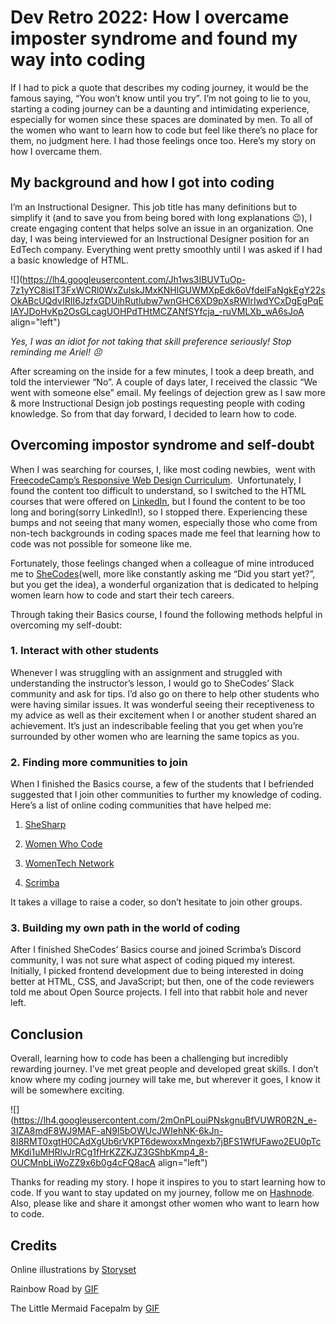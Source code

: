 # Dev Retro 2022: How I overcame imposter syndrome and found my way into coding

If I had to pick a quote that describes my coding journey, it would be the famous saying, “You won’t know until you try”. I’m not going to lie to you, starting a coding journey can be a daunting and intimidating experience, especially for women since these spaces are dominated by men. To all of the women who want to learn how to code but feel like there’s no place for them, no judgment here. I had those feelings once too. Here’s my story on how I overcame them.

## **My background and how I got into coding**

I’m an Instructional Designer. This job title has many definitions but to simplify it (and to save you from being bored with long explanations 😉), I create engaging content that helps solve an issue in an organization. One day, I was being interviewed for an Instructional Designer position for an EdTech company. Everything went pretty smoothly until I was asked if I had a basic knowledge of HTML.

![](https://lh4.googleusercontent.com/Jh1ws3IBUVTuOp-7z1yYC8isIT3FxWCRl0WxZulskJMxKNHlGUWMXpEdk6oVfdelFaNgkEgY22sOkABcUQdvIRII6JzfxGDUihRutlubw7wnGHC6XD9pXsRWlrIwdYCxDgEgPqEIAYJDoHvKp2OsGLcagUOHPdTHtMCZANfSYfcja_-ruVMLXb_wA6sJoA align="left")

*Yes, I was an idiot for not taking that skill preference seriously! Stop reminding me Ariel! 😣*

After screaming on the inside for a few minutes, I took a deep breath, and told the interviewer “No”. A couple of days later, I received the classic “We went with someone else” email. My feelings of dejection grew as I saw more & more Instructional Design job postings requesting people with coding knowledge. So from that day forward, I decided to learn how to code.

## **Overcoming impostor syndrome and self-doubt**

When I was searching for courses, I, like most coding newbies,  went with [FreecodeCamp’s Responsive Web Design Curriculum](https://www.freecodecamp.org/learn/2022/responsive-web-design).  Unfortunately, I found the content too difficult to understand, so I switched to the HTML courses that were offered on [LinkedIn](https://www.linkedin.com/learning-login/share?forceAccount=false&redirect=https%3A%2F%2Fwww.linkedin.com%2Flearning%2Fhtml-essential-training-4%3Ftrk%3Dshare_ent_url%26shareId%3DRXv9CLI6QFCVS9CZiVPgSg%253D%253D), but I found the content to be too long and boring(sorry LinkedIn!), so I stopped there. Experiencing these bumps and not seeing that many women, especially those who come from non-tech backgrounds in coding spaces made me feel that learning how to code was not possible for someone like me.

Fortunately, those feelings changed when a colleague of mine introduced me to [SheCodes](https://www.shecodes.io/workshops?coupon_name=SheCodesFriend)(well, more like constantly asking me “Did you start yet?”, but you get the idea), a wonderful organization that is dedicated to helping women learn how to code and start their tech careers.

Through taking their Basics course, I found the following methods helpful in overcoming my self-doubt:

### **1\. Interact with other students**

Whenever I was struggling with an assignment and struggled with understanding the instructor’s lesson, I would go to SheCodes’ Slack community and ask for tips. I’d also go on there to help other students who were having similar issues. It was wonderful seeing their receptiveness to my advice as well as their excitement when I or another student shared an achievement. It’s just an indescribable feeling that you get when you’re surrounded by other women who are learning the same topics as you.

### **2\. Finding more communities to join**

When I finished the Basics course, a few of the students that I befriended suggested that I join other communities to further my knowledge of coding. Here’s a list of online coding communities that have helped me:

1.  [SheSharp](https://www.shesharp.co/)
    
2.  [Women Who Code](https://www.womenwhocode.com/)
    
3.  [WomenTech Network](https://www.womentech.net/en-us)
    
4.  [Scrimba](https://scrimba.com/)
    

It takes a village to raise a coder, so don’t hesitate to join other groups.

### **3\. Building my own path in the world of coding**

After I finished SheCodes’ Basics course and joined Scrimba’s Discord community, I was not sure what aspect of coding piqued my interest. Initially, I picked frontend development due to being interested in doing better at HTML, CSS, and JavaScript; but then, one of the code reviewers told me about Open Source projects. I fell into that rabbit hole and never left.

## **Conclusion**

Overall, learning how to code has been a challenging but incredibly rewarding journey. I’ve met great people and developed great skills. I don’t know where my coding journey will take me, but wherever it goes, I know it will be somewhere exciting.

![](https://lh4.googleusercontent.com/2mOnPLouiPNskgnuBfVUWR0R2N_e-3IZA8mdF8WJ9MAF-aN9l5bOWUcJWIehNK-6kJn-8I8RMT0xgtH0CAdXgUb6rVKPT6dewoxxMngexb7jBFS1WfUFawo2EU0pTcMKdi1uMHRlvJrRCg1fHrKZZKJZ3GShbKmp4_8-OUCMnbLiWoZZ9x6b0g4cFQ8acA align="left")

Thanks for reading my story. I hope it inspires to you to start learning how to code. If you want to stay updated on my journey, follow me on [Hashnode](https://hashnode.com/@ChrissyCodes). Also, please like and share it amongst other women who want to learn how to code.

## **Credits**

Online illustrations by [Storyset](https://storyset.com/online)

Rainbow Road by [GIF](https://media.giphy.com/media/xjIsb648nX0pw8kdBd/giphy.gif)

The Little Mermaid Facepalm by [GIF](https://media.giphy.com/media/qHY6ij6LYizle/giphy.gif)